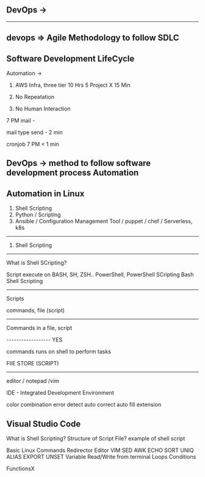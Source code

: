 ## DevOps -> 
-----------
devops => Agile Methodology to follow SDLC 
-----------
Software Development LifeCycle
-----------

Automation ->


1. AWS Infra, three tier
10 Hrs
5 Project X 15 Min

2. No Repeatation 

3. No Human Interaction

7 PM mail -

mail type send - 2 min

cronjob 7 PM < 1 min

DevOps -> method to follow software development process
Automation
------------------

Automation in Linux
-------------------

1. Shell Scripting
2. Python / Scripting
3. Ansible / Configuration Management Tool / puppet / chef / Serverless, k8s

------------------
1. Shell Scripting
------------------

What is Shell SCripting?

Script execute on BASH, SH, ZSH..
PowerShell, PowerShell SCripting
Bash Shell Scripting

------------------

Scripts

commands, file (script)

------------------
Commands in a file, script

------------------ YES

commands runs on shell to perform tasks

FIlE STORE (SCRIPT)

------------

editor / notepad /vim

IDE - Integrated Development Environment

color combination
error detect
auto correct
auto fill
extension

Visual Studio Code
----------------

What is Shell Scripting?
Structure of Script File?
example of shell script

Basic Linux Commands
Redirector
Editor VIM
SED
AWK
ECHO
SORT
UNIQ
ALIAS
EXPORT
UNSET
Variable
Read/Write from terminal
Loops
Conditions

FunctionsX







